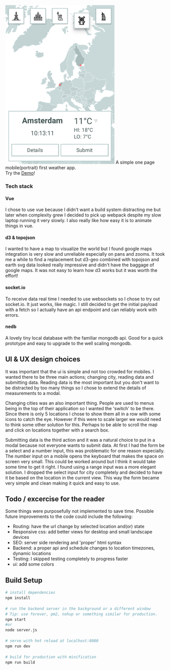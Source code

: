 ![](preview.png)
A simple one page mobile(portrait) first weather app.  
Try the [Demo](https://weather-a52d4.herokuapp.com/)!

### Tech stack

#### Vue
I chose to use vue because I didn't want a build system distracting me but later when complexity grew I decided to pick up webpack despite my slow laptop running it very slowly. I also really like how easy it is to animate things in vue.

#### d3 & topojson
I wanted to have a map to visualize the world but I found google maps integration is very slow and unreliable especially on pans and zooms. It took me a while to find a replacement but d3-geo combined with topojson and earth svg data looked really impressive and didn't have the baggage of google maps. It was not easy to learn how d3 works but it was worth the effort!

#### socket.io
To receive data real time I needed to use websockets so I chose to try out socket.io. It just works, like magic. I still decided to get the initial payload with a fetch so I actually have an api endpoint and can reliably work with errors.

#### nedb
A lovely tiny local database with the familiar mongodb api. Good for a quick prototype and easy to upgrade to the well scaling mongodb.

## UI & UX design choices
It was important that the ui is simple and not too crowded for mobiles. I wanted there to be three main actions; changing city, reading data and submitting data. Reading data is the most important but you don't want to be distracted by too many things so I chose to extend the details of measurements to a modal.  

Changing cities was an also important thing. People are used to menus being in the top of their application so I wanted the 'switch' to be there. Since there is only 5 locations I chose to show them all in a row with some icons to catch the eye. However if this were to scale larger we would need to think some other solution for this. Perhaps to be able to scroll the map and click on locations together with a search box.  

Submitting data is the third action and it was a natural choice to put in a modal because not everyone wants to submit data. At first I had the form be a select and a number input, this was problematic for one reason especially. The number input on a mobile opens the keyboard that makes the space on screen very small. This could be worked around but I think it would take some time to get it right. I found using a range input was a more elegant solution. I dropped the select input for city completely and decided to have it be based on the location in the current view. This way the form became very simple and clean making it quick and easy to use.   

## Todo / excercise for the reader
Some things were purposefully not implemented to save time. Possible future improvements to the code could include the following:
-  Routing: have the url change by selected location and(or) state
-  Responsive css: add better views for desktop and small landscape devices
-  SEO: server side rendering and 'proper' html syntax
-  Backend: a proper api and schedule changes to location timezones, dynamic locations
-  Testing: I skipped testing completely to progress faster
-  ui: add some colors

## Build Setup

``` bash
# install dependencies
npm install

# run the backend server in the background or a different window
# Tip: use forever, pm2, nohup or something similar for production.
npm start
#or
node server.js

# serve with hot reload at localhost:8080
npm run dev

# build for production with minification
npm run build
```

